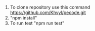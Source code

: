 1. To clone repository use this command https://github.com/Khvyl/pecode.git
2. "npm install"
3. To run test "npm run test" 


